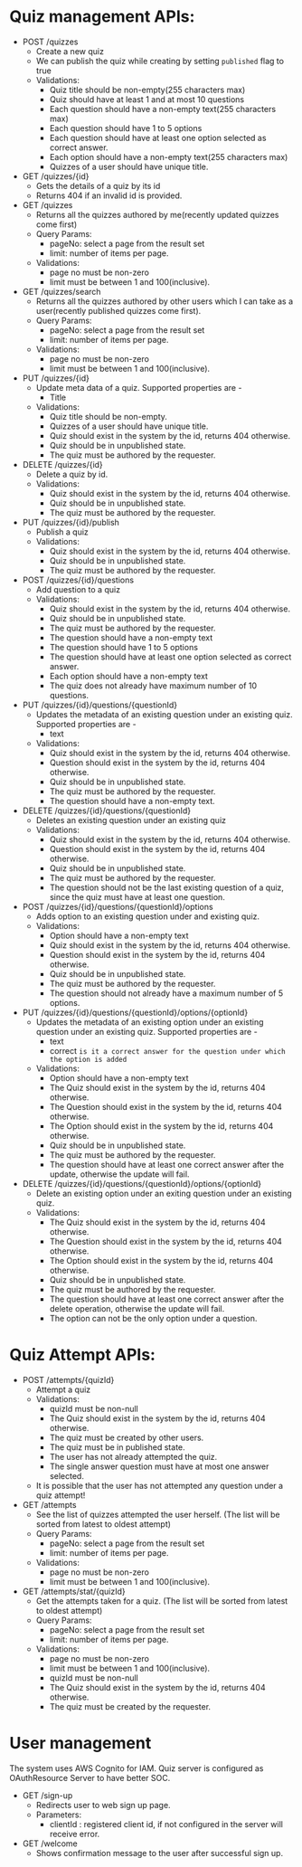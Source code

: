# Quiz management APIs:
- POST /quizzes
    - Create a new quiz
    - We can publish the quiz while creating by setting `published` flag to true
    - Validations:
        - Quiz title should be non-empty(255 characters max)
        - Quiz should have at least 1 and at most 10 questions
        - Each question should have a non-empty text(255 characters max)
        - Each question should have 1 to 5 options
        - Each question should have at least one option selected as correct answer.
        - Each option should have a non-empty text(255 characters max)
        - Quizzes of a user should have unique title.
- GET /quizzes/{id}
    - Gets the details of a quiz by its id
    - Returns 404 if an invalid id is provided.
- GET /quizzes
    - Returns all the quizzes authored by me(recently updated quizzes come first)
    - Query Params:
        - pageNo: select a page from the result set
        - limit: number of items per page.
    - Validations:
        - page no must be non-zero
        - limit must be between 1 and 100(inclusive).
- GET /quizzes/search
    - Returns all the quizzes authored by other users which I can take as a user(recently published quizzes come first).
    - Query Params:
        - pageNo: select a page from the result set
        - limit: number of items per page.
    - Validations:
        - page no must be non-zero
        - limit must be between 1 and 100(inclusive).
- PUT /quizzes/{id}
    - Update meta data of a quiz. Supported properties are -
        - Title
    - Validations:
        - Quiz title should be non-empty.
        - Quizzes of a user should have unique title.
        - Quiz should exist in the system by the id, returns 404 otherwise.
        - Quiz should be in unpublished state.
        - The quiz must be authored by the requester.
- DELETE /quizzes/{id}
    - Delete a quiz by id.
    - Validations:
        - Quiz should exist in the system by the id, returns 404 otherwise.
        - Quiz should be in unpublished state.
        - The quiz must be authored by the requester.
- PUT /quizzes/{id}/publish
    - Publish a quiz
    - Validations:
        - Quiz should exist in the system by the id, returns 404 otherwise.
        - Quiz should be in unpublished state.
        - The quiz must be authored by the requester.
- POST /quizzes/{id}/questions
    - Add question to a quiz
    - Validations:
        - Quiz should exist in the system by the id, returns 404 otherwise.
        - Quiz should be in unpublished state.
        - The quiz must be authored by the requester.
        - The question should have a non-empty text
        - The question should have 1 to 5 options
        - The question should have at least one option selected as correct answer.
        - Each option should have a non-empty text
        - The quiz does not already have maximum number of 10 questions.
- PUT /quizzes/{id}/questions/{questionId}
    - Updates the metadata of an existing question under an existing quiz. Supported properties are -
        - text
    - Validations:
        - Quiz should exist in the system by the id, returns 404 otherwise.
        - Question should exist in the system by the id, returns 404 otherwise.
        - Quiz should be in unpublished state.
        - The quiz must be authored by the requester.
        - The question should have a non-empty text.
- DELETE /quizzes/{id}/questions/{questionId}
    - Deletes an existing question under an existing quiz
    - Validations:
        - Quiz should exist in the system by the id, returns 404 otherwise.
        - Question should exist in the system by the id, returns 404 otherwise.
        - Quiz should be in unpublished state.
        - The quiz must be authored by the requester.
        - The question should not be the last existing question of a quiz, since the quiz must have at least one question.
- POST /quizzes/{id}/questions/{questionId}/options
    - Adds option to an existing question under and existing quiz.
    - Validations:
        - Option should have a non-empty text
        - Quiz should exist in the system by the id, returns 404 otherwise.
        - Question should exist in the system by the id, returns 404 otherwise.
        - Quiz should be in unpublished state.
        - The quiz must be authored by the requester.
        - The question should not already have a maximum number of 5 options.
- PUT /quizzes/{id}/questions/{questionId}/options/{optionId}
    - Updates the metadata of an existing option under an existing question under an existing quiz. Supported properties are -
        - text
        - correct `is it a correct answer for the question under which the option is added`
    - Validations:
        - Option should have a non-empty text
        - The Quiz should exist in the system by the id, returns 404 otherwise.
        - The Question should exist in the system by the id, returns 404 otherwise.
        - The Option should exist in the system by the id, returns 404 otherwise.
        - Quiz should be in unpublished state.
        - The quiz must be authored by the requester.
        - The question should have at least one correct answer after the update, otherwise the update will fail.
- DELETE /quizzes/{id}/questions/{questionId}/options/{optionId}
    - Delete an existing option under an exiting question under an existing quiz.
    - Validations:
        - The Quiz should exist in the system by the id, returns 404 otherwise.
        - The Question should exist in the system by the id, returns 404 otherwise.
        - The Option should exist in the system by the id, returns 404 otherwise.
        - Quiz should be in unpublished state.
        - The quiz must be authored by the requester.
        - The question should have at least one correct answer after the delete operation, otherwise the update will fail.
        - The option can not be the only option under a question.
# Quiz Attempt APIs:
- POST /attempts/{quizId}
  - Attempt a quiz
  - Validations:
    - quizId must be non-null
    - The Quiz should exist in the system by the id, returns 404 otherwise.
    - The quiz must be created by other users.
    - The quiz must be in published state.
    - The user has not already attempted the quiz.
    - The single answer question must have at most one answer selected.
  - It is possible that the user has not attempted any question under a quiz attempt!
- GET /attempts
  - See the list of quizzes attempted the user herself. (The list will be sorted from latest to oldest attempt)
  - Query Params:
      - pageNo: select a page from the result set
      - limit: number of items per page.
  - Validations:
      - page no must be non-zero
      - limit must be between 1 and 100(inclusive).
- GET /attempts/stat/{quizId}
  - Get the attempts taken for a quiz. (The list will be sorted from latest to oldest attempt)
  - Query Params:
      - pageNo: select a page from the result set
      - limit: number of items per page.
  - Validations:
    - page no must be non-zero
    - limit must be between 1 and 100(inclusive).
    - quizId must be non-null
    - The Quiz should exist in the system by the id, returns 404 otherwise.
    - The quiz must be created by the requester.
      
# User management
The system uses AWS Cognito for IAM. Quiz server is configured as OAuthResource Server to have better SOC.
- GET /sign-up
  - Redirects user to web sign up page.
  - Parameters:
    - clientId : registered client id, if not configured in the server will receive error.
- GET /welcome
  - Shows confirmation message to the user after successful sign up.